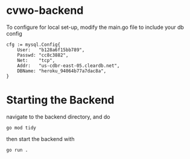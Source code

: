# cvwo-backend

To configure for local set-up, modify the main.go file to include your db config

	cfg := mysql.Config{
		User:   "b128a6f15bb789",
		Passwd: "cc8c3882",
		Net:    "tcp",
		Addr:   "us-cdbr-east-05.cleardb.net",
		DBName: "heroku_94064b77a7dac8a",
	}

# Starting the Backend

navigate to the backend directory, and do

``` go mod tidy ```

then start the backend with 

``` go run . ```

